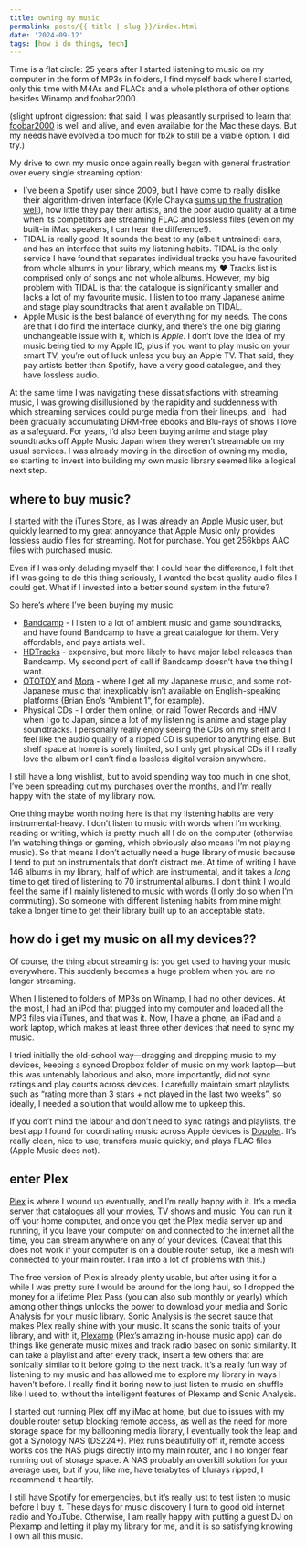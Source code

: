 ```yaml
---
title: owning my music
permalink: posts/{{ title | slug }}/index.html
date: '2024-09-12'
tags: [how i do things, tech]
---
```


Time is a flat circle: 25 years after I started listening to music on my computer in the form of MP3s in folders, I find myself back where I started, only this time with M4As and FLACs and a whole plethora of other options besides Winamp and foobar2000.

(slight upfront digression: that said, I was pleasantly surprised to learn that [foobar2000][1] is well and alive, and even available for the Mac these days. But my needs have evolved a too much for fb2k to still be a viable option. I did try.)

My drive to own my music once again really began with general frustration over every single streaming option:
- I’ve been a Spotify user since 2009, but I have come to really dislike their algorithm-driven interface (Kyle Chayka [sums up the frustration well][2]), how little they pay their artists, and the poor audio quality at a time when its competitors are streaming FLAC and lossless files (even on my built-in iMac speakers, I can hear the difference!).
- TIDAL is really good. It sounds the best to my (albeit untrained) ears, and has an interface that suits my listening habits. TIDAL is the only service I have found that separates individual tracks you have favourited from whole albums in your library, which means my ♥ Tracks list is comprised only of songs and not whole albums. However, my big problem with TIDAL is that the catalogue is significantly smaller and lacks a lot of my favourite music. I listen to too many Japanese anime and stage play soundtracks that aren’t available on TIDAL.
- Apple Music is the best balance of everything for my needs. The cons are that I do find the interface clunky, and there’s the one big glaring unchangeable issue with it, which is *Apple*. I don’t love the idea of my music being tied to my Apple ID, plus if you want to play music on your smart TV, you’re out of luck unless you buy an Apple TV. That said, they pay artists better than Spotify, have a very good catalogue, and they have lossless audio.

At the same time I was navigating these dissatisfactions with streaming music, I was growing disillusioned by the rapidity and suddenness with which streaming services could purge media from their lineups, and I had been gradually accumulating DRM-free ebooks and Blu-rays of shows I love as a safeguard. For years, I’d also been buying anime and stage play soundtracks off Apple Music Japan when they weren’t streamable on my usual services. I was already moving in the direction of owning my media, so starting to invest into building my own music library seemed like a logical next step.

## where to buy music?
I started with the iTunes Store, as I was already an Apple Music user, but quickly learned to my great annoyance that Apple Music only provides lossless audio files for streaming. Not for purchase. You get 256kbps AAC files with purchased music.

Even if I was only deluding myself that I could hear the difference, I felt that if I was going to do this thing seriously, I wanted the best quality audio files I could get. What if I invested into a better sound system in the future?

So here’s where I’ve been buying my music:
- [Bandcamp][3] - I listen to a lot of ambient music and game soundtracks, and have found Bandcamp to have a great catalogue for them. Very affordable, and pays artists well.
- [HDTracks][4] - expensive, but more likely to have major label releases than Bandcamp. My second port of call if Bandcamp doesn’t have the thing I want.
- [OTOTOY][5] and [Mora][6] - where I get all my Japanese music, and some not-Japanese music that inexplicably isn’t available on English-speaking platforms (Brian Eno’s “Ambient 1”, for example).
- Physical CDs - I order them online, or raid Tower Records and HMV when I go to Japan, since a lot of my listening is anime and stage play soundtracks. I personally really enjoy seeing the CDs on my shelf and I feel like the audio quality of a ripped CD is superior to anything else. But shelf space at home is sorely limited, so I only get physical CDs if I really love the album or I can’t find a lossless digital version anywhere.

I still have a long wishlist, but to avoid spending way too much in one shot, I’ve been spreading out my purchases over the months, and I’m really happy with the state of my library now.

One thing maybe worth noting here is that my listening habits are very instrumental-heavy. I don’t listen to music with words when I’m working, reading or writing, which is pretty much all I do on the computer (otherwise I’m watching things or gaming, which obviously also means I’m not playing music). So that means I don’t actually need a huge library of music because I tend to put on instrumentals that don’t distract me. At time of writing I have 146 albums in my library, half of which are instrumental, and it takes a *long* time to get tired of listening to 70 instrumental albums. I don’t think I would feel the same if I mainly listened to music with words (I only do so when I’m commuting). So someone with different listening habits from mine might take a longer time to get their library built up to an acceptable state.

## how do i get my music on all my devices??
Of course, the thing about streaming is: you get used to having your music everywhere. This suddenly becomes a huge problem when you are no longer streaming.

When I listened to folders of MP3s on Winamp, I had no other devices. At the most, I had an iPod that plugged into my computer and loaded all the MP3 files via iTunes, and that was it. Now, I have a phone, an iPad and a work laptop, which makes at least three other devices that need to sync my music.

I tried initially the old-school way—dragging and dropping music to my devices, keeping a synced Dropbox folder of music on my work laptop—but this was untenably laborious and also, more importantly, did not sync ratings and play counts across devices. I carefully maintain smart playlists such as “rating more than 3 stars + not played in the last two weeks”, so ideally, I needed a solution that would allow me to upkeep this.

If you don’t mind the labour and don’t need to sync ratings and playlists, the best app I found for coordinating music across Apple devices is [Doppler][7]. It’s really clean, nice to use, transfers music quickly, and plays FLAC files (Apple Music does not).

## enter Plex
[Plex][8] is where I wound up eventually, and I’m really happy with it. It’s a media server that catalogues all your movies, TV shows and music. You can run it off your home computer, and once you get the Plex media server up and running, if you leave your computer on and connected to the internet all the time, you can stream anywhere on any of your devices. (Caveat that this does not work if your computer is on a double router setup, like a mesh wifi connected to your main router. I ran into a lot of problems with this.)

The free version of Plex is already plenty usable, but after using it for a while I was pretty sure I would be around for the long haul, so I dropped the money for a lifetime Plex Pass (you can also sub monthly or yearly) which among other things unlocks the power to download your media and Sonic Analysis for your music library. Sonic Analysis is the secret sauce that makes Plex really shine with your music. It scans the sonic traits of your library, and with it, [Plexamp][9] (Plex’s amazing in-house music app) can do things like generate music mixes and track radio based on sonic similarity. It can take a playlist and after every track, insert a few others that are sonically similar to it before going to the next track. It’s a really fun way of listening to my music and has allowed me to explore my library in ways I haven’t before. I really find it boring now to just listen to music on shuffle like I used to, without the intelligent features of Plexamp and Sonic Analysis.

I started out running Plex off my iMac at home, but due to issues with my double router setup blocking remote access, as well as the need for more storage space for my ballooning media library, I eventually took the leap and got a Synology NAS (DS224+). Plex runs beautifully off it, remote access works cos the NAS plugs directly into my main router, and I no longer fear running out of storage space. A NAS probably an overkill solution for your average user, but if you, like me, have terabytes of blurays ripped, I recommend it heartily.

I still have Spotify for emergencies, but it’s really just to test listen to music before I buy it. These days for music discovery I turn to good old internet radio and YouTube. Otherwise, I am really happy with putting a guest DJ on Plexamp and letting it play my library for me, and it is so satisfying knowing I own all this music.

[1]:	https://www.foobar2000.org
[2]:	https://www.newyorker.com/culture/infinite-scroll/why-i-finally-quit-spotify
[3]:	https://www.hdtracks.com
[4]:	https://www.hdtracks.com
[5]:	https://ototoy.jp
[6]:	https://mora.jp
[7]:	https://brushedtype.co/doppler/
[8]:	https://www.plex.tv
[9]:	https://www.plex.tv/plexamp/
